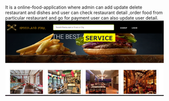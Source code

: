 It is a online-food-application where admin can add update delete restaurant and dishes and user can check restaurant detail ,order food from particular restaurant and go for payment
user can also update user detail. 
<img src="https://github.com/saumya2212/online-food-order-application/blob/master/Screenshot%202024-02-14%20104922.png">
